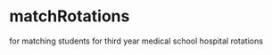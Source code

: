 matchRotations
==============

for matching students for third year medical school hospital rotations
